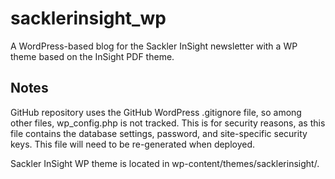 # sacklerinsight_wp
A WordPress-based blog for the Sackler InSight newsletter with a WP theme based on the InSight PDF theme.

## Notes
GitHub repository uses the GitHub WordPress .gitignore file, so among other files, wp_config.php is not tracked. This is for security reasons, as this file contains the database settings, password, and site-specific security keys. This file will need to be re-generated when deployed.

Sackler InSight WP theme is located in wp-content/themes/sacklerinsight/.
